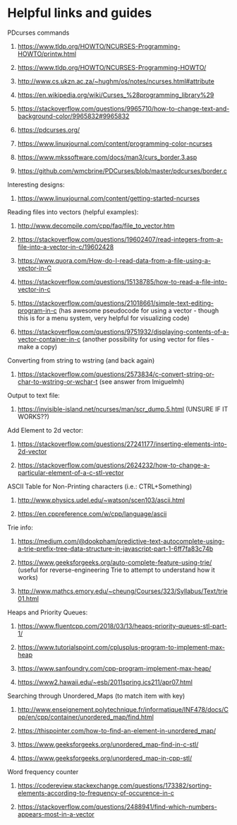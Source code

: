 # Helpful links and guides

PDcurses commands


1) https://www.tldp.org/HOWTO/NCURSES-Programming-HOWTO/printw.html 

2) https://www.tldp.org/HOWTO/NCURSES-Programming-HOWTO/

3) http://www.cs.ukzn.ac.za/~hughm/os/notes/ncurses.html#attribute

4) https://en.wikipedia.org/wiki/Curses_%28programming_library%29

5) https://stackoverflow.com/questions/9965710/how-to-change-text-and-background-color/9965832#9965832

6) https://pdcurses.org/

7) https://www.linuxjournal.com/content/programming-color-ncurses

8) https://www.mkssoftware.com/docs/man3/curs_border.3.asp

9) https://github.com/wmcbrine/PDCurses/blob/master/pdcurses/border.c


Interesting designs:


1) https://www.linuxjournal.com/content/getting-started-ncurses


Reading files into vectors (helpful examples):

1) http://www.decompile.com/cpp/faq/file_to_vector.htm

2) https://stackoverflow.com/questions/19602407/read-integers-from-a-file-into-a-vector-in-c/19602428

3) https://www.quora.com/How-do-I-read-data-from-a-file-using-a-vector-in-C

4) https://stackoverflow.com/questions/15138785/how-to-read-a-file-into-vector-in-c

5) https://stackoverflow.com/questions/21018661/simple-text-editing-program-in-c  (has awesome pseudocode for using a vector - though this is for a menu system, very helpful for visualizing code)

6) https://stackoverflow.com/questions/9751932/displaying-contents-of-a-vector-container-in-c (another possibility for using vector for files - make a copy)

Converting from string to wstring (and back again)

1) https://stackoverflow.com/questions/2573834/c-convert-string-or-char-to-wstring-or-wchar-t (see answer from lmiguelmh)

Output to text file:

1) https://invisible-island.net/ncurses/man/scr_dump.5.html (UNSURE IF IT WORKS??)

Add Element to 2d vector:

1) https://stackoverflow.com/questions/27241177/inserting-elements-into-2d-vector

2) https://stackoverflow.com/questions/2624232/how-to-change-a-particular-element-of-a-c-stl-vector

ASCII Table for Non-Printing characters (i.e.: CTRL+Something)

1) http://www.physics.udel.edu/~watson/scen103/ascii.html

2) https://en.cppreference.com/w/cpp/language/ascii

Trie info:

1) https://medium.com/@dookpham/predictive-text-autocomplete-using-a-trie-prefix-tree-data-structure-in-javascript-part-1-6ff7fa83c74b

2) https://www.geeksforgeeks.org/auto-complete-feature-using-trie/ (useful for reverse-engineering Trie to attempt to understand how it works)

3) http://www.mathcs.emory.edu/~cheung/Courses/323/Syllabus/Text/trie01.html

Heaps and Priority Queues:

1) https://www.fluentcpp.com/2018/03/13/heaps-priority-queues-stl-part-1/

2) https://www.tutorialspoint.com/cplusplus-program-to-implement-max-heap

3) https://www.sanfoundry.com/cpp-program-implement-max-heap/

4) https://www2.hawaii.edu/~esb/2011spring.ics211/apr07.html

Searching through Unordered_Maps (to match item with key)

1) http://www.enseignement.polytechnique.fr/informatique/INF478/docs/Cpp/en/cpp/container/unordered_map/find.html

2) https://thispointer.com/how-to-find-an-element-in-unordered_map/

3) https://www.geeksforgeeks.org/unordered_map-find-in-c-stl/

4) https://www.geeksforgeeks.org/unordered_map-in-cpp-stl/

Word frequency counter

1) https://codereview.stackexchange.com/questions/173382/sorting-elements-according-to-frequency-of-occurence-in-c

2) https://stackoverflow.com/questions/2488941/find-which-numbers-appears-most-in-a-vector
